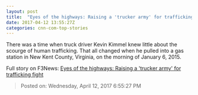 ```yaml
---
layout: post
title:  "Eyes of the highways: Raising a 'trucker army' for trafficking fight"
date: 2017-04-12 13:55:27Z
categories: cnn-com-top-stories
---
```


There was a time when truck driver Kevin Kimmel knew little about the scourge of human trafficking. That all changed when he pulled into a gas station in New Kent County, Virginia, on the morning of January 6, 2015.


Full story on F3News: [Eyes of the highways: Raising a 'trucker army' for trafficking fight](http://www.f3nws.com/n/bQgHqH)

> Posted on: Wednesday, April 12, 2017 6:55:27 PM
